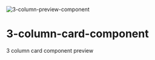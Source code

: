 ![3-column-preview-component](https://github.com/Saul-Gustavo/3-column-card-component/assets/110861830/82afc945-b3a0-4f03-9ed3-e8693a94c750)

# 3-column-card-component
3 column card component preview

